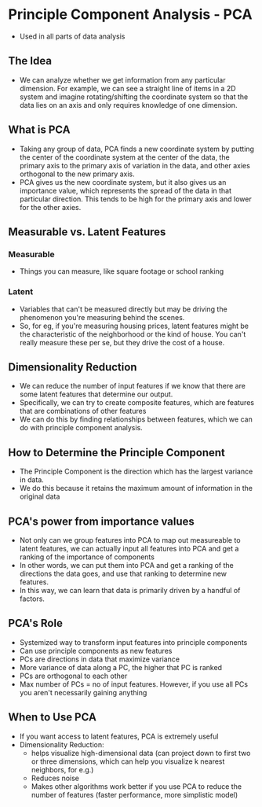 # Principle Component Analysis - PCA
- Used in all parts of data analysis

## The Idea
- We can analyze whether we get information from any particular dimension. For example, we can see a straight line of items in a 2D system and imagine rotating/shifting the coordinate system so that the data lies on an axis and only requires knowledge of one dimension.

## What is PCA
- Taking any group of data, PCA finds a new coordinate system by putting the center of the coordinate system at the center of the data, the primary axis to the primary axis of variation in the data, and other axies orthogonal to the new primary axis.
- PCA gives us the new coordinate system, but it also gives us an importance value, which represents the spread of the data in that particular direction. This tends to be high for the primary axis and lower for the other axies.

## Measurable vs. Latent Features

### Measurable
- Things you can measure, like square footage or school ranking

### Latent
- Variables that can't be measured directly but may be driving the phenomenon you're measuring behind the scenes.
- So, for eg, if you're measuring housing prices, latent features might be the characteristic of the neighborhood or the kind of house. You can't really measure these per se, but they drive the cost of a house.

## Dimensionality Reduction
- We can reduce the number of input features if we know that there are some latent features that determine our output.
- Specifically, we can try to create composite features, which are features that are combinations of other features
- We can do this by finding relationships between features, which we can do with principle component analysis.

## How to Determine the Principle Component
- The Principle Component is the direction which has the largest variance in data.
- We do this because it retains the maximum amount of information in the original data

## PCA's power from importance values
- Not only can we group features into PCA to map out measureable to latent features, we can actually input all features into PCA and get a ranking of the importance of components
- In other words, we can put them into PCA and get a ranking of the directions the data goes, and use that ranking to determine new features.
- In this way, we can learn that data is primarily driven by a handful of factors.

## PCA's Role
- Systemized way to transform input features into principle components
- Can use principle components as new features
- PCs are directions in data that maximize variance
- More variance of data along a PC, the higher that PC is ranked
- PCs are orthogonal to each other
- Max number of PCs = no of input features. However, if you use all PCs you aren't necessarily gaining anything

## When to Use PCA
- If you want access to latent features, PCA is extremely useful
- Dimensionality Reduction:
	- helps visualize high-dimensional data (can project down to first two or three dimensions, which can help you visualize k nearest neighbors, for e.g.)
	- Reduces noise
	- Makes other algorithms work better if you use PCA to reduce the number of features (faster performance, more simplistic model)

